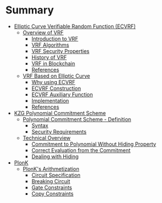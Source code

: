 # Summary

- [Elliptic Curve Verifiable Random Function (ECVRF)](./ecvrf/verifiable_random_function.md)
  - [Overview of VRF](./ecvrf/overview_of_vrf.md)
    - [Introduction to VRF](./ecvrf/introduction.md)
    - [VRF Algorithms](./ecvrf/vrf_syntax.md)
    - [VRF Security Properties](./ecvrf/vrf_properties.md)
    - [History of VRF](./ecvrf/vrf_history.md)
    - [VRF in Blockchain](./ecvrf/vrf_in_blockchain.md)
    - [References](./ecvrf/reference_1.md)
  - [VRF Based on Elliptic Curve](./ecvrf/vrf_based_on_elliptic_curve.md)
    - [Why using ECVRF](./ecvrf/why_using_ecvrf.md)
    - [ECVRF Construction](./ecvrf/ecvrf_construction.md)
    - [ECVRF Auxiliary Function](./ecvrf/ecvrf_auxiliary_function.md)
    - [Implementation](./ecvrf/implementation_python.md)
    - [References](./ecvrf/reference_2.md)
- [KZG Polynomial Commitment Scheme](./kzg_polynomial_commitment_scheme/chapter.md)
  - [Polynomial Commitment Scheme - Definition](./kzg_polynomial_commitment_scheme/pcs_definition/section.md)
    - [Syntax](./kzg_polynomial_commitment_scheme/pcs_definition/syntax.md)
    - [Security Requirements](./kzg_polynomial_commitment_scheme/pcs_definition/security_requirement.md)
  - [Technical Overview](./kzg_polynomial_commitment_scheme/technical_overview/section.md)
    <!-- - [Discrete Logarithm Problem and Pairing](./kzg_polynomial_commitment_scheme/technical_overview/discrete_logarithm_and_pairing.md) -->
    - [Commitment to Polynomial Without Hiding Property](./kzg_polynomial_commitment_scheme/technical_overview/commitment_without_hiding.md)
    - [Correct Evaluation from the Commitment](./kzg_polynomial_commitment_scheme/technical_overview/correct_evaluation_from_commitment.md)
    - [Dealing with Hiding](./kzg_polynomial_commitment_scheme/technical_overview/dealing_with_hiding.md)
  <!-- - [KZG Commitment Scheme](./kzg_polynomial_commitment_scheme/kzg_commitment/section.md) -->
  <!-- - [Customized KZG](./kzg_polynomial_commitment_scheme/kzg_customization.md) -->
- [PlonK](./plonk/chapter.md)
  - [PlonK's Arithmetization](./plonk/arithmetization/section.md)
    - [Circuit Specification](./plonk/arithmetization/circuit_specification.md)
    - [Breaking Circuit](./plonk/arithmetization/breaking_circuit.md)
    - [Gate Constraints](./plonk/arithmetization/gate_constraints.md)
    - [Copy Constraints](./plonk/arithmetization/copy_constraints.md)

